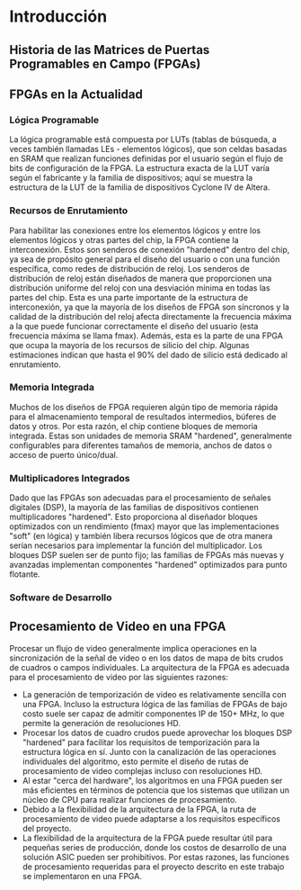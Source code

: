 # Introducción

## Historia de las Matrices de Puertas Programables en Campo (FPGAs)

## FPGAs en la Actualidad

### Lógica Programable

La lógica programable está compuesta por LUTs (tablas de búsqueda, a veces también llamadas LEs - elementos lógicos), que son celdas basadas en SRAM que realizan funciones definidas por el usuario según el flujo de bits de configuración de la FPGA. La estructura exacta de la LUT varía según el fabricante y la familia de dispositivos; aquí se muestra la estructura de la LUT de la familia de dispositivos Cyclone IV de Altera.

### Recursos de Enrutamiento

Para habilitar las conexiones entre los elementos lógicos y entre los elementos lógicos y otras partes del chip, la FPGA contiene la interconexión. Estos son senderos de conexión "hardened" dentro del chip, ya sea de propósito general para el diseño del usuario o con una función específica, como redes de distribución de reloj. Los senderos de distribución de reloj están diseñados de manera que proporcionen una distribución uniforme del reloj con una desviación mínima en todas las partes del chip. Esta es una parte importante de la estructura de interconexión, ya que la mayoría de los diseños de FPGA son síncronos y la calidad de la distribución del reloj afecta directamente la frecuencia máxima a la que puede funcionar correctamente el diseño del usuario (esta frecuencia máxima se llama fmax). Además, esta es la parte de una FPGA que ocupa la mayoría de los recursos de silicio del chip. Algunas estimaciones indican que hasta el 90% del dado de silicio está dedicado al enrutamiento.

### Memoria Integrada

Muchos de los diseños de FPGA requieren algún tipo de memoria rápida para el almacenamiento temporal de resultados intermedios, búferes de datos y otros. Por esta razón, el chip contiene bloques de memoria integrada. Estas son unidades de memoria SRAM "hardened", generalmente configurables para diferentes tamaños de memoria, anchos de datos o acceso de puerto único/dual.

### Multiplicadores Integrados

Dado que las FPGAs son adecuadas para el procesamiento de señales digitales (DSP), la mayoría de las familias de dispositivos contienen multiplicadores "hardened". Esto proporciona al diseñador bloques optimizados con un rendimiento (fmax) mayor que las implementaciones "soft" (en lógica) y también libera recursos lógicos que de otra manera serían necesarios para implementar la función del multiplicador. Los bloques DSP suelen ser de punto fijo; las familias de FPGAs más nuevas y avanzadas implementan componentes "hardened" optimizados para punto flotante.

### Software de Desarrollo

## Procesamiento de Video en una FPGA

Procesar un flujo de video generalmente implica operaciones en la sincronización de la señal de video o en los datos de mapa de bits crudos de cuadros o campos individuales. La arquitectura de la FPGA es adecuada para el procesamiento de video por las siguientes razones:
- La generación de temporización de video es relativamente sencilla con una FPGA. Incluso la estructura lógica de las familias de FPGAs de bajo costo suele ser capaz de admitir componentes IP de 150+ MHz, lo que permite la generación de resoluciones HD.
- Procesar los datos de cuadro crudos puede aprovechar los bloques DSP "hardened" para facilitar los requisitos de temporización para la estructura lógica en sí. Junto con la canalización de las operaciones individuales del algoritmo, esto permite el diseño de rutas de procesamiento de video complejas incluso con resoluciones HD.
- Al estar "cerca del hardware", los algoritmos en una FPGA pueden ser más eficientes en términos de potencia que los sistemas que utilizan un núcleo de CPU para realizar funciones de procesamiento.
- Debido a la flexibilidad de la arquitectura de la FPGA, la ruta de procesamiento de video puede adaptarse a los requisitos específicos del proyecto.
- La flexibilidad de la arquitectura de la FPGA puede resultar útil para pequeñas series de producción, donde los costos de desarrollo de una solución ASIC pueden ser prohibitivos.
Por estas razones, las funciones de procesamiento requeridas para el proyecto descrito en este trabajo se implementaron en una FPGA.
